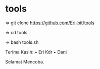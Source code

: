 # tools


=> git clone https://github.com/Eri-bit/tools

=> cd tools

=> bash tools.sh



     


Terima Kasih:
• Eri Kdr
• Dani

Selamat Mencoba.
